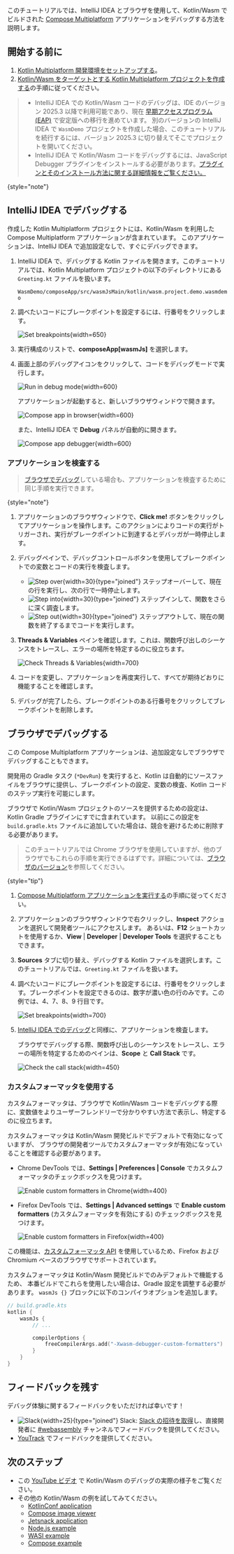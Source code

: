 [//]: # (title: Kotlin/Wasm コードのデバッグ)

<primary-label ref="beta"/> 

このチュートリアルでは、IntelliJ IDEA とブラウザを使用して、Kotlin/Wasm でビルドされた [Compose Multiplatform](https://www.jetbrains.com/lp/compose-multiplatform/) アプリケーションをデバッグする方法を説明します。

## 開始する前に

1. [Kotlin Multiplatform 開発環境をセットアップする](https://www.jetbrains.com/help/kotlin-multiplatform-dev/quickstart.html#set-up-the-environment)。
2. [Kotlin/Wasm をターゲットとする Kotlin Multiplatform プロジェクトを作成する](wasm-get-started.md#create-a-project)の手順に従ってください。

> * IntelliJ IDEA での Kotlin/Wasm コードのデバッグは、IDE のバージョン 2025.3 以降で利用可能であり、現在 [早期アクセスプログラム (EAP)](https://www.jetbrains.com/resources/eap/) で安定版への移行を進めています。
> 別のバージョンの IntelliJ IDEA で `WasmDemo` プロジェクトを作成した場合、このチュートリアルを続行するには、バージョン 2025.3 に切り替えてそこでプロジェクトを開いてください。
> * IntelliJ IDEA で Kotlin/Wasm コードをデバッグするには、JavaScript Debugger プラグインをインストールする必要があります。[プラグインとそのインストール方法に関する詳細情報をご覧ください。](https://www.jetbrains.com/help/idea/debugging-javascript-in-chrome.html#ws_js_debugging_chrome_before_you_start)
>
{style="note"}

## IntelliJ IDEA でデバッグする

作成した Kotlin Multiplatform プロジェクトには、Kotlin/Wasm を利用した Compose Multiplatform アプリケーションが含まれています。
このアプリケーションは、IntelliJ IDEA で追加設定なしで、すぐにデバッグできます。

1. IntelliJ IDEA で、デバッグする Kotlin ファイルを開きます。このチュートリアルでは、Kotlin Multiplatform プロジェクトの以下のディレクトリにある `Greeting.kt` ファイルを扱います。

   `WasmDemo/composeApp/src/wasmJsMain/kotlin/wasm.project.demo.wasmdemo`

2. 調べたいコードにブレークポイントを設定するには、行番号をクリックします。

   ![Set breakpoints](wasm-breakpoints-intellij.png){width=650}

3. 実行構成のリストで、**composeApp[wasmJs]** を選択します。
4. 画面上部のデバッグアイコンをクリックして、コードをデバッグモードで実行します。

   ![Run in debug mode](wasm-debug-run-configurations.png){width=600}

   アプリケーションが起動すると、新しいブラウザウィンドウで開きます。

   ![Compose app in browser](wasm-composeapp-browser.png){width=600}

   また、IntelliJ IDEA で **Debug** パネルが自動的に開きます。

   ![Compose app debugger](wasm-debug-pane.png){width=600}

### アプリケーションを検査する

> [ブラウザでデバッグ](#debug-in-your-browser)している場合も、アプリケーションを検査するために同じ手順を実行できます。
>
{style="note"}

1. アプリケーションのブラウザウィンドウで、**Click me!** ボタンをクリックしてアプリケーションを操作します。このアクションによりコードの実行がトリガーされ、実行がブレークポイントに到達するとデバッガが一時停止します。

2. デバッグペインで、デバッグコントロールボタンを使用してブレークポイントでの変数とコードの実行を検査します。
    * ![Step over](wasm-debug-step-over.png){width=30}{type="joined"} ステップオーバーして、現在の行を実行し、次の行で一時停止します。
    * ![Step into](wasm-debug-step-into.png){width=30}{type="joined"} ステップインして、関数をさらに深く調査します。
    * ![Step out](wasm-debug-step-out.png){width=30}{type="joined"} ステップアウトして、現在の関数を終了するまでコードを実行します。

3. **Threads & Variables** ペインを確認します。これは、関数呼び出しのシーケンスをトレースし、エラーの場所を特定するのに役立ちます。

   ![Check Threads & Variables](wasm-debug-panes-intellij.png){width=700}

4. コードを変更し、アプリケーションを再度実行して、すべてが期待どおりに機能することを確認します。
5. デバッグが完了したら、ブレークポイントのある行番号をクリックしてブレークポイントを削除します。

## ブラウザでデバッグする

この Compose Multiplatform アプリケーションは、追加設定なしでブラウザでデバッグすることもできます。

開発用の Gradle タスク (`*DevRun`) を実行すると、Kotlin は自動的にソースファイルをブラウザに提供し、ブレークポイントの設定、変数の検査、Kotlin コードのステップ実行を可能にします。

ブラウザで Kotlin/Wasm プロジェクトのソースを提供するための設定は、Kotlin Gradle プラグインにすでに含まれています。
以前にこの設定を `build.gradle.kts` ファイルに追加していた場合は、競合を避けるために削除する必要があります。

> このチュートリアルでは Chrome ブラウザを使用していますが、他のブラウザでもこれらの手順を実行できるはずです。詳細については、[ブラウザのバージョン](wasm-configuration.md#browser-versions)を参照してください。
>
{style="tip"}

1. [Compose Multiplatform アプリケーションを実行する](wasm-get-started.md#run-the-application)の手順に従ってください。

2. アプリケーションのブラウザウィンドウで右クリックし、**Inspect** アクションを選択して開発者ツールにアクセスします。
   あるいは、**F12** ショートカットを使用するか、**View** | **Developer** | **Developer Tools** を選択することもできます。

3. **Sources** タブに切り替え、デバッグする Kotlin ファイルを選択します。このチュートリアルでは、`Greeting.kt` ファイルを扱います。

4. 調べたいコードにブレークポイントを設定するには、行番号をクリックします。ブレークポイントを設定できるのは、数字が濃い色の行のみです。この例では、4、7、8、9 行目です。

   ![Set breakpoints](wasm-breakpoints-browser.png){width=700}

5. [IntelliJ IDEA でのデバッグ](#inspect-your-application)と同様に、アプリケーションを検査します。

    ブラウザでデバッグする際、関数呼び出しのシーケンスをトレースし、エラーの場所を特定するためのペインは、**Scope** と **Call Stack** です。

   ![Check the call stack](wasm-debug-scope.png){width=450}

### カスタムフォーマッタを使用する

カスタムフォーマッタは、ブラウザで Kotlin/Wasm コードをデバッグする際に、変数値をよりユーザーフレンドリーで分かりやすい方法で表示し、特定するのに役立ちます。

カスタムフォーマッタは Kotlin/Wasm 開発ビルドでデフォルトで有効になっていますが、
ブラウザの開発者ツールでカスタムフォーマッタが有効になっていることを確認する必要があります。

* Chrome DevTools では、**Settings | Preferences | Console** でカスタムフォーマッタのチェックボックスを見つけます。

  ![Enable custom formatters in Chrome](wasm-custom-formatters-chrome.png){width=400}

* Firefox DevTools では、**Settings | Advanced settings** で **Enable custom formatters** (カスタムフォーマッタを有効にする) のチェックボックスを見つけます。

  ![Enable custom formatters in Firefox](wasm-custom-formatters-firefox.png){width=400}

この機能は、[カスタムフォーマッタ API](https://firefox-source-docs.mozilla.org/devtools-user/custom_formatters/index.html) を使用しているため、Firefox および Chromium ベースのブラウザでサポートされています。

カスタムフォーマッタは Kotlin/Wasm 開発ビルドでのみデフォルトで機能するため、
本番ビルドでこれらを使用したい場合は、Gradle 設定を調整する必要があります。
`wasmJs {}` ブロックに以下のコンパイラオプションを追加します。

```kotlin
// build.gradle.kts
kotlin {
    wasmJs {
        // ...

        compilerOptions {
            freeCompilerArgs.add("-Xwasm-debugger-custom-formatters")
        }
    }
}
```

## フィードバックを残す

デバッグ体験に関するフィードバックをいただければ幸いです！

* ![Slack](slack.svg){width=25}{type="joined"} Slack: [Slack の招待を取得](https://surveys.jetbrains.com/s3/kotlin-slack-sign-up)し、直接開発者に [#webassembly](https://kotlinlang.slack.com/archives/CDFP59223) チャンネルでフィードバックを提供してください。
* [YouTrack](https://youtrack.jetbrains.com/issue/KT-56492) でフィードバックを提供してください。

## 次のステップ

* この [YouTube ビデオ](https://www.youtube.com/watch?v=t3FUWfJWrjU&t=2703s) で Kotlin/Wasm のデバッグの実際の様子をご覧ください。
* その他の Kotlin/Wasm の例を試してみてください。
  * [KotlinConf application](https://github.com/JetBrains/kotlinconf-app)
  * [Compose image viewer](https://github.com/JetBrains/compose-multiplatform/tree/master/examples/imageviewer)
  * [Jetsnack application](https://github.com/JetBrains/compose-multiplatform/tree/master/examples/jetsnack)
  * [Node.js example](https://github.com/Kotlin/kotlin-wasm-nodejs-template)
  * [WASI example](https://github.com/Kotlin/kotlin-wasm-wasi-template)
  * [Compose example](https://github.com/Kotlin/kotlin-wasm-compose-template)